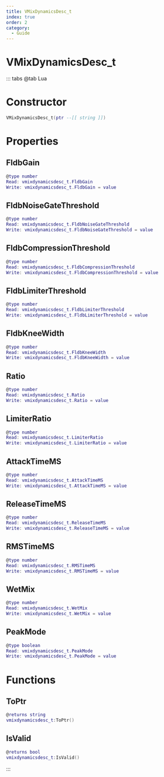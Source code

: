 ```yaml
---
title: VMixDynamicsDesc_t
index: true
order: 2
category:
  - Guide
---
```


# VMixDynamicsDesc_t

::: tabs
@tab Lua
# Constructor
```lua
VMixDynamicsDesc_t(ptr --[[ string ]])
```
# Properties
## FldbGain 
```lua
@type number
Read: vmixdynamicsdesc_t.FldbGain
Write: vmixdynamicsdesc_t.FldbGain = value
```
## FldbNoiseGateThreshold 
```lua
@type number
Read: vmixdynamicsdesc_t.FldbNoiseGateThreshold
Write: vmixdynamicsdesc_t.FldbNoiseGateThreshold = value
```
## FldbCompressionThreshold 
```lua
@type number
Read: vmixdynamicsdesc_t.FldbCompressionThreshold
Write: vmixdynamicsdesc_t.FldbCompressionThreshold = value
```
## FldbLimiterThreshold 
```lua
@type number
Read: vmixdynamicsdesc_t.FldbLimiterThreshold
Write: vmixdynamicsdesc_t.FldbLimiterThreshold = value
```
## FldbKneeWidth 
```lua
@type number
Read: vmixdynamicsdesc_t.FldbKneeWidth
Write: vmixdynamicsdesc_t.FldbKneeWidth = value
```
## Ratio 
```lua
@type number
Read: vmixdynamicsdesc_t.Ratio
Write: vmixdynamicsdesc_t.Ratio = value
```
## LimiterRatio 
```lua
@type number
Read: vmixdynamicsdesc_t.LimiterRatio
Write: vmixdynamicsdesc_t.LimiterRatio = value
```
## AttackTimeMS 
```lua
@type number
Read: vmixdynamicsdesc_t.AttackTimeMS
Write: vmixdynamicsdesc_t.AttackTimeMS = value
```
## ReleaseTimeMS 
```lua
@type number
Read: vmixdynamicsdesc_t.ReleaseTimeMS
Write: vmixdynamicsdesc_t.ReleaseTimeMS = value
```
## RMSTimeMS 
```lua
@type number
Read: vmixdynamicsdesc_t.RMSTimeMS
Write: vmixdynamicsdesc_t.RMSTimeMS = value
```
## WetMix 
```lua
@type number
Read: vmixdynamicsdesc_t.WetMix
Write: vmixdynamicsdesc_t.WetMix = value
```
## PeakMode 
```lua
@type boolean
Read: vmixdynamicsdesc_t.PeakMode
Write: vmixdynamicsdesc_t.PeakMode = value
```
# Functions
## ToPtr
```lua
@returns string
vmixdynamicsdesc_t:ToPtr()
```
## IsValid
```lua
@returns bool
vmixdynamicsdesc_t:IsValid()
```

:::